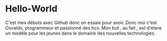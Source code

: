 # Hello-World
C'est mes débuts avec Github donc on essaie pour avoir.
Donc moi c'est Osvaldo, programmeur et passionné des tics.
Mon but , au fait , est d'etere un modèle pour les jeunes dans le domaine des nouvelles technologies.
